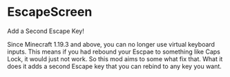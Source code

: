 # EscapeScreen
Add a Second Escape Key!

Since Minecraft 1.19.3  and above, you can no longer use virtual keyboard inputs. This means if you had rebound your Escpae to something like Caps Lock, it would just not work.
So this mod aims to some what fix that. What it does it adds a second Escape key that you can rebind to any key you want.
